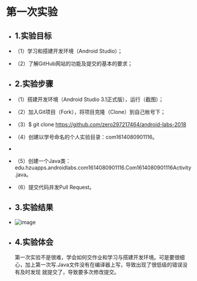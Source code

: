 # 第一次实验
 + ## 1.实验目标
 + （1）学习和搭建开发环境（Android Studio）；
 + （2）了解GitHub网站的功能及提交的基本的要求；
 
 + ## 2.实验步骤
 + （1）搭建开发环境（Android Studio 3.1正式版），运行（截图）；
 + （2）加入Git项目（Fork），将项目克隆（Clone）到自己帐号下；
 + （3）$ git clone https://github.com/zero297217464/android-labs-2018
 + （4）创建以学号命名的个人实验目录：com1614080901116。
 +     
 + （5）创建一个Java类：edu.hzuapps.androidlabs.com1614080901116.Com1614080901116Activity.java。
 + （6）提交代码并发Pull Request。
 
 + ## 3.实验结果
 +  ![image](https://github.com/zero297217464/android-labs-2018/blob/master/com1614080901116/Com1614080901116Activity.jpg)
 
 + ## 4.实验体会
     第一次实验不是很难，学会如何交作业和学习与搭建开发环境。可是要很细心，加上第一次写.Java文件没有在编译器上写，导致出现了很低级的错误没有及时发现
就提交了，导致要多次修改提交。

